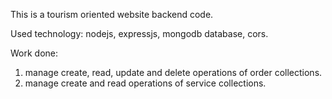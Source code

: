 This is a tourism oriented website backend code.



Used technology: nodejs, expressjs, mongodb database, cors.

Work done:

1. manage create, read, update and delete operations of order collections.
2. manage create and read operations of service collections.
